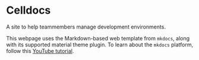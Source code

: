 # Celldocs

A site to help teammembers manage development environments.

This webpage uses the Markdown-based web template from `mkdocs`, along with its supported material theme plugin. To learn about the `mkdocs` platform, follow this [YouTube tutorial](https://www.youtube.com/watch?v=Q-YA_dA8C20).
